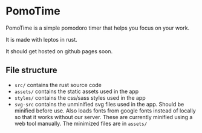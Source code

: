# PomoTime

PomoTime is a simple pomodoro timer that helps you focus on your work.

It is made with leptos in rust.

It should get hosted on github pages soon.

## File structure
 - `src/` contains the rust source code
 - `assets/` contains the static assets used in the app
 - `styles/` contains the css/sass styles used in the app
 - `svg-src` contains the unminified svg files used in the app. Should be minified before use. Also loads fonts from google fonts instead of locally so that it works without our server. These are currently minified using a web tool manually. The minimized files are in `assets/`
